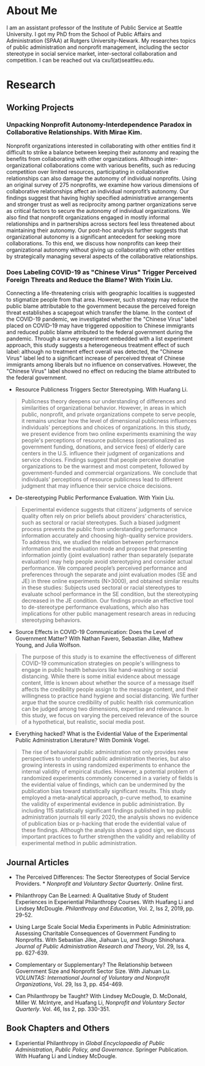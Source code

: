 # About Me

I am an assistant professor of the Institute of Public Service at Seattle University. I got my PhD from the School of Public Affairs and Administration (SPAA) at Rutgers University-Newark. My researches topics of public administration and nonprofit management, including the sector stereotype in social service market, inter-sectoral collaboration and competition. I can be reached out via cxu1(at)seattleu.edu.



# Research
## Working Projects
### Unpacking Nonprofit Autonomy-Interdependence Paradox in Collaborative Relationships. With Mirae Kim.

Nonprofit organizations interested in collaborating with other entities find it difficult to strike a balance between keeping their autonomy and reaping the benefits from collaborating with other organizations. Although inter-organizational collaborations come with various benefits, such as reducing competition over limited resources, participating in collaborative relationships can also damage the autonomy of individual nonprofits. Using an original survey of 275 nonprofits, we examine how various dimensions of collaborative relationships affect an individual nonprofit’s autonomy. Our findings suggest that having highly specified administrative arrangements and stronger trust as well as reciprocity among partner organizations serve as critical factors to secure the autonomy of individual organizations. We also find that nonprofit organizations engaged in mostly informal relationships and in partnerships across sectors feel less threatened about maintaining their autonomy. Our post-hoc analysis further suggests that organizational autonomy is a significant antecedent for seeking more collaborations. To this end, we discuss how nonprofits can keep their organizational autonomy without giving up collaborating with other entities by strategically managing several aspects of the collaborative relationships. 

### Does Labeling COVID-19 as "Chinese Virus" Trigger Perceived Foreign Threats and Reduce the Blame? With Yixin Liu.

Connecting a life-threatening crisis with geographic localities is suggested to stigmatize people from that area. However, such strategy may reduce the public blame attributable to the government because the perceived foreign threat establishes a scapegoat which transfer the blame. In the context of the COVID-19 pandemic, we investigated whether the "Chinese Virus" label placed on COVID-19 may have triggered opposition to Chinese immigrants and reduced public blame attributed to the federal government during the pandemic. Through a survey experiment embedded with a list experiment approach, this study suggests a heterogeneous treatment effect of such label: although no treatment effect overall was detected, the "Chinese Virus" label led to a significant increase of perceived threat of Chinese immigrants among liberals but no influence on conservatives. However, the "Chinese Virus" label showed no effect on reducing the blame attributed to the federal government.

- Resource Publicness Triggers Sector Stereotyping. With Huafang Li.

> Publicness theory deepens our understanding of differences and similarities of organizational behavior. However, in areas in which public, nonprofit, and private organizations compete to serve people, it remains unclear how the level of dimensional publicness influences individuals' perceptions and choices of organizations. In this study, we present evidence from two online experiments examining the way people's perceptions of resource publicness (operationalized as government funding, donations, and service fees) of elderly care centers in the U.S. influence their judgment of organizations and service choices. Findings suggest that people perceive donative organizations to be the warmest and most competent, followed by government-funded and commercial organizations. We conclude that individuals' perceptions of resource publicness lead to different judgment that may influence their service choice decisions.

- De-stereotyping Public Performance Evaluation. With Yixin Liu.

> Experimental evidence suggests that citizens’ judgments of service quality often rely on prior beliefs about providers’ characteristics, such as sectoral or racial stereotypes. Such a biased judgment process prevents the public from understanding performance information accurately and choosing high-quality service providers. To address this, we studied the relation between performance information and the evaluation mode and propose that presenting information jointly (joint evaluation) rather than separately (separate evaluation) may help people avoid stereotyping and consider actual performance. We compared people’s perceived performance and preferences through the separate and joint evaluation modes (SE and JE) in three online experiments (N>3000), and obtained similar results in these studies: Subjects used sectoral or racial stereotypes to evaluate school performance in the SE condition, but the stereotyping decreased in the JE condition. Our findings provide an effective tool to de-stereotype performance evaluations, which also has implications for other public management research areas in reducing stereotyping behaviors.

- Source Effects in COVID-19 Communication: Does the Level of Government Matter? With Nathan Favero, Sebastian Jilke, Mathew Young, and Julia Wolfson.

> The purpose of this study is to examine the effectiveness of different COVID-19 communication strategies on people's willingness to engage in public health behaviors like hand-washing or social distancing. While there is some initial evidence about message content, little is known about whether the source of a message itself affects the credibility people assign to the message content, and their willingness to practice hand hygiene and social distancing. We further argue that the source credibility of public health risk communication can be judged among two dimensions, expertise and relevance. In this study, we focus on varying the perceived relevance of the source of a hypothetical, but realistic, social media post.

- Everything hacked? What is the Evidential Value of the Experimental Public Administration Literature? With Dominik Vogel.

> The rise of behavioral public administration not only provides new perspectives to understand public administration theories, but also growing interests in using randomized experiments to enhance the internal validity of empirical studies. However, a potential problem of randomized experiments commonly concerned in a variety of fields is the evidential value of findings, which can be undermined by the publication bias toward statistically significant results. This study employed a meta-analytical approach, p-curve method, to examine the validity of experimental evidence in public administration. By including 115 statistically significant findings published in top public administration journals till early 2020, the analysis shows no evidence of publication bias or p-hacking that erode the evidential value of these findings. Although the analysis shows a good sign, we discuss important practices to further strengthen the validity and reliability of experimental method in public administration.

## Journal Articles
- The Perceived Differences: The Sector Stereotypes of Social Service Providers. * _Nonprofit and Voluntary Sector Quarterly_. Online first.

- Philanthropy Can Be Learned: A Qualitative Study of Student Experiences in Experiential Philanthropy Courses. With Huafang Li and Lindsey McDougle. _Philanthropy and Education_, Vol. 2, Iss 2, 2019, pp. 29-52.

- Using Large Scale Social Media Experiments in Public Administration: Assessing Charitable Consequences of Government Funding to Nonprofits. With Sebastian Jilke, Jiahuan Lu, and Shugo Shinohara. _Journal of Public Administration Research and Theory_, Vol. 29, Iss 4, pp. 627-639.

- Complementary or Supplementary? The Relationship between Government Size and Nonprofit Sector Size. With Jiahuan Lu. _VOLUNTAS: International Journal of Voluntary and Nonprofit Organizations_, Vol. 29, Iss 3, pp. 454-469.

- Can Philanthropy be Taught? With Lindsey McDougle, D. McDonald, Miller W. McIntyre, and Huafang Li, _Nonprofit and Voluntary Sector Quarterly_. Vol. 46, Iss 2, pp. 330-351.

## Book Chapters and Others
- Experiential Philanthropy in _Global Encyclopaedia of Public Administration, Public Policy, and Governance_. Springer Publication. With Huafang Li and Lindsey McDougle.

